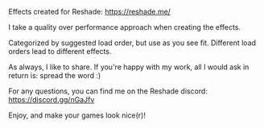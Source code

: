 Effects created for Reshade: https://reshade.me/

I take a quality over performance approach when creating the effects.

Categorized by suggested load order, but use as you see fit. Different load orders lead to different effects.

As always, I like to share. If you're happy with my work, all I would ask in return is: spread the word :)

For any questions, you can find me on the Reshade discord: https://discord.gg/nGaJfv

Enjoy, and make your games look nice(r)!
